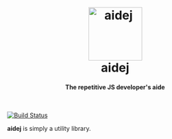 <h1 align="center">
  <a href="#">
    <img src="https://cdn0.iconfinder.com/data/icons/typicons-2/24/support-256.png" alt="aidej" width="125px">
  </a>
  <br>
  aidej
</h1>
<h4 align="center">The repetitive JS developer's aide</h4>
<br>

[![Build Status](https://travis-ci.org/klintmane/aidej.svg?branch=master)](https://travis-ci.org/klintmane/aidej)

**aidej** is simply a utility library.

